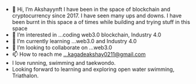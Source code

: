 - 👋 Hi, I’m Akshayynft I have been in the space of blockchain and cryptocurrency since 2017. I have seen many ups and downs. I have been burnt in this space a of times while building and trying stuff in this space
- 👀 I’m interested in ...coding web3.0 blockchain, Industry 4.0
- 🌱 I’m currently learning ...web3.0 and Industry 4.0
- 💞️ I’m looking to collaborate on ...web3.0
- 📫 How to reach me ...kagadeakshay0211@gmail.com
- I love running, swimming and taekwondo.
- Looking forward to learning and exploring open water swimming, Triathalon.
